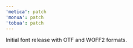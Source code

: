 ```yaml
---
'metica': patch
'monua': patch
'tobua': patch
---
```


Initial font release with OTF and WOFF2 formats.
